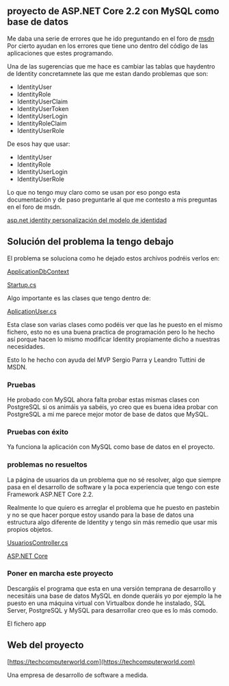 ## proyecto de ASP.NET Core 2.2 con MySQL como base de datos 

Me daba una serie de errores que he ido preguntando en el foro de [msdn](https://social.msdn.microsoft.com/Forums/es-ES/3513b716-05a2-4a3a-855b-c59305c670ea/quiero-desarrollar-un-proyecto-aspnet-core-21-con-diferentes-bases-de-datos-postgresql-mysql-y?forum=aspnetmvces)
Por cierto ayudan en los errores que tiene uno dentro del código de las aplicaciones que estes programando.

Una de las sugerencias que me hace es cambiar las tablas que haydentro de Identity concretamnete las que me estan dando problemas que son:

* IdentityUser
* IdentityRole
* IdentityUserClaim
* IdentityUserToken
* IdentityUserLogin
* IdentityRoleClaim
* IdentityUserRole

De esos hay que usar: 

* IdentityUser
* IdentityRole
* IdentityUserLogin
* IdentityUserRole

Lo que no tengo muy claro como se usan por eso pongo esta documentación y de paso preguntarle al que me contesto a mis preguntas en el foro de msdn.

[asp.net identity personalización del modelo de identidad](https://docs.microsoft.com/es-es/aspnet/core/security/authentication/customize-identity-model?view=aspnetcore-2.2)

## Solución del problema la tengo debajo 

El problema se soluciona como he dejado estos archivos podréis verlos en: 

[ApplicationDbContext](https://github.com/techcomputerworld/domotica-mysql/blob/master/Domotica-mysql/Data/ApplicationDbContext.cs)

[Startup.cs](https://github.com/techcomputerworld/domotica-mysql/blob/master/Domotica-mysql/Startup.cs)

Algo importante es las clases que tengo dentro de: 

[AplicationUser.cs](https://github.com/techcomputerworld/domotica-mysql/blob/master/Domotica-mysql/Data/CustomIdentity/ApplicationUser.cs) 

Esta clase son varias clases como podéis ver que las he puesto en el mismo fichero, esto no es una buena practica de 
programación pero lo he hecho así porque hacen lo mismo modificar Identity propiamente dicho a nuestras necesidades.

Esto lo he hecho con ayuda del MVP Sergio Parra y Leandro Tuttini de MSDN.

### Pruebas 

He probado con MySQL ahora falta probar estas mismas clases con PostgreSQL si os animáis ya sabéis, yo creo que es buena idea probar con PostgreSQL a mi me parece mejor motor de base de datos que MySQL.

### Pruebas con éxito

Ya funciona la aplicación con MySQL como base de datos en el proyecto. 

### problemas no resueltos

La página de usuarios da un problema que no sé resolver, algo que siempre pasa en el desarrollo de software y la poca experiencia que tengo con este Framework ASP.NET Core 2.2.

Realmente lo que quiero es arreglar el problema que he puesto en pastebin y no se que hacer porque estoy usando para la base de datos una estructura algo diferente de Identity y tengo sin más remedio que usar mis propios objetos.

[UsuariosController.cs](https://pastebin.com/rcGagzeg)

[ASP.NET Core](https://techcomputerworld.com/asp-net-core-con-mysql-se-puede-conectar/) 

### Poner en marcha este proyecto

Descargáis el programa que esta en una versión temprana de desarrollo y necesitáis una base de datos MySQL en donde queráis yo por ejemplo la he puesto en una máquina virtual con Virtualbox donde he instalado, SQL Server, PostgreSQL y MySQL para desarrollar creo que es lo más comodo.

El fichero app

## Web del proyecto 

[https://techcomputerworld.com](https://techcomputerworld.com) 

Una empresa de desarrollo de software a medida.





